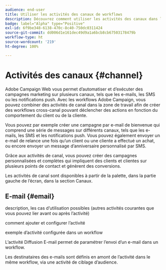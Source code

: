 ```yaml
---
audience: end-user
title: Utiliser les activités des canaux de workflows
description: Découvrez comment utiliser les activités des canaux dans les workflows Web Adobe Campaign.
badge: label="Alpha" type="Positive"
exl-id: 6f9be348-6138-470c-8c40-750dc0311424
source-git-commit: dd006d1e161dec49d9a1a6bcb8cb67503178479b
workflow-type: ht
source-wordcount: '219'
ht-degree: 100%

---
```


# Activités des canaux {#channel}

Adobe Campaign Web vous permet d’automatiser et d’exécuter des campagnes marketing sur plusieurs canaux, tels que les e-mails, les SMS ou les notifications push. Avec les workflows Adobe Campaign, vous pouvez combiner des activités de canal dans la zone de travail afin de créer des workflows cross-canal pouvant déclencher des actions en fonction du comportement du client ou de la cliente.

Vous pouvez par exemple créer une campagne par e-mail de bienvenue qui comprend une série de messages sur différents canaux, tels que les e-mails, les SMS et les notifications push. Vous pouvez également envoyer un e-mail de relance une fois qu’un client ou une cliente a effectué un achat, ou encore envoyer un message d’anniversaire personnalisé par SMS.

Grâce aux activités de canal, vous pouvez créer des campagnes personnalisées et complètes qui impliquent des clients et clientes sur plusieurs points de contact et génèrent des conversions.

Les activités de canal sont disponibles à partir de la palette, dans la partie gauche de l’écran, dans la section Canaux.

## E-mail {#email}

description, les cas d’utilisation possibles (autres activités courantes que vous pouvez lier avant ou après l’activité)

comment ajouter et configurer l’activité

exemple d’activité configurée dans un workflow


L’activité Diffusion E-mail permet de paramétrer l’envoi d’un e-mail dans un workflow.

<!-- Scheduled emails available?

This can be a single send email and sent just once, or it can be a recurring email.
* Single send emails are standard emails, sent once.
* Recurring emails allow you to send the same email multiple times to different targets over a defined period. You can aggregate the deliveries per period in order to get reports that correspond to your needs.

When linked to a scheduler, you can define recurring emails.-->

Les destinataires des e-mails sont définis en amont de l’activité dans le même workflow, via une activité de ciblage d’audience.

<!--The message preparation is triggered according to the workflow execution parameters. From the message dashboard, you can select whether to request or not a manual confirmation to send the message (required by default). You can start the workflow manually or place a scheduler activity in the workflow to automate execution.-->